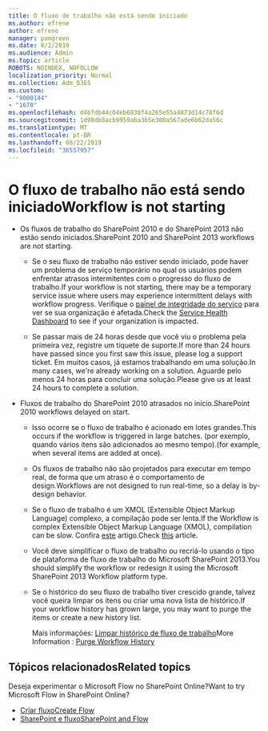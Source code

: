 ```yaml
---
title: O fluxo de trabalho não está sendo iniciado
ms.author: efrene
author: efrene
manager: pamgreen
ms.date: 8/2/2019
ms.audience: Admin
ms.topic: article
ROBOTS: NOINDEX, NOFOLLOW
localization_priority: Normal
ms.collection: Adm_O365
ms.custom:
- "9000144"
- "1670"
ms.openlocfilehash: d4bfdb44c04eb6838f4a265e55a4873d14c78f6d
ms.sourcegitcommit: 1d98db8acb9959aba3b5e308a567ade6b62da56c
ms.translationtype: MT
ms.contentlocale: pt-BR
ms.lasthandoff: 08/22/2019
ms.locfileid: "36557957"
---
```

# <a name="workflow-is-not-starting"></a><span data-ttu-id="f79e8-102">O fluxo de trabalho não está sendo iniciado</span><span class="sxs-lookup"><span data-stu-id="f79e8-102">Workflow is not starting</span></span>

- <span data-ttu-id="f79e8-103">Os fluxos de trabalho do SharePoint 2010 e do SharePoint 2013 não estão sendo iniciados.</span><span class="sxs-lookup"><span data-stu-id="f79e8-103">SharePoint 2010 and SharePoint 2013 workflows are not starting.</span></span>

    - <span data-ttu-id="f79e8-104">Se o seu fluxo de trabalho não estiver sendo iniciado, pode haver um problema de serviço temporário no qual os usuários podem enfrentar atrasos intermitentes com o progresso do fluxo de trabalho.</span><span class="sxs-lookup"><span data-stu-id="f79e8-104">If your workflow is not starting, there may be a temporary service issue where users may experience intermittent delays with workflow progress.</span></span> <span data-ttu-id="f79e8-105">Verifique o [painel de integridade do serviço](https:/admin.microsoft.com/AdminPortal/Home#/servicehealth) para ver se sua organização é afetada.</span><span class="sxs-lookup"><span data-stu-id="f79e8-105">Check the [Service Health Dashboard](https:/admin.microsoft.com/AdminPortal/Home#/servicehealth) to see if your organization is impacted.</span></span>

    - <span data-ttu-id="f79e8-106">Se passar mais de 24 horas desde que você viu o problema pela primeira vez, registre um tíquete de suporte.</span><span class="sxs-lookup"><span data-stu-id="f79e8-106">If more than 24 hours have passed since you first saw this issue, please log a support ticket.</span></span> <span data-ttu-id="f79e8-107">Em muitos casos, já estamos trabalhando em uma solução.</span><span class="sxs-lookup"><span data-stu-id="f79e8-107">In many cases, we're already working on a solution.</span></span> <span data-ttu-id="f79e8-108">Aguarde pelo menos 24 horas para concluir uma solução.</span><span class="sxs-lookup"><span data-stu-id="f79e8-108">Please give us at least 24 hours to complete a solution.</span></span>

- <span data-ttu-id="f79e8-109">Fluxos de trabalho do SharePoint 2010 atrasados no início.</span><span class="sxs-lookup"><span data-stu-id="f79e8-109">SharePoint 2010 workflows delayed on start.</span></span>

    - <span data-ttu-id="f79e8-110">Isso ocorre se o fluxo de trabalho é acionado em lotes grandes.</span><span class="sxs-lookup"><span data-stu-id="f79e8-110">This occurs if the workflow is triggered in large batches.</span></span> <span data-ttu-id="f79e8-111">(por exemplo, quando vários itens são adicionados ao mesmo tempo).</span><span class="sxs-lookup"><span data-stu-id="f79e8-111">(for example, when several items are added at once).</span></span>

    - <span data-ttu-id="f79e8-112">Os fluxos de trabalho não são projetados para executar em tempo real, de forma que um atraso é o comportamento de design.</span><span class="sxs-lookup"><span data-stu-id="f79e8-112">Workflows are not designed to run real-time, so a delay is by-design behavior.</span></span>

   -  <span data-ttu-id="f79e8-113">Se o fluxo de trabalho é um XMOL (Extensible Object Markup Language) complexo, a compilação pode ser lenta.</span><span class="sxs-lookup"><span data-stu-id="f79e8-113">If the Workflow is complex Extensible Object Markup Language (XMOL), compilation can be slow.</span></span> <span data-ttu-id="f79e8-114">Confira [este](https://support.microsoft.com/en-us/kb/3043697) artigo.</span><span class="sxs-lookup"><span data-stu-id="f79e8-114">Check [this](https://support.microsoft.com/en-us/kb/3043697) article.</span></span>

    - <span data-ttu-id="f79e8-115">Você deve simplificar o fluxo de trabalho ou recriá-lo usando o tipo de plataforma de fluxo de trabalho do Microsoft SharePoint 2013.</span><span class="sxs-lookup"><span data-stu-id="f79e8-115">You should simplify the workflow or redesign it using the Microsoft SharePoint 2013 Workflow platform type.</span></span>

    - <span data-ttu-id="f79e8-116">Se o histórico do seu fluxo de trabalho tiver crescido grande, talvez você queira limpar os itens ou criar uma nova lista de histórico.</span><span class="sxs-lookup"><span data-stu-id="f79e8-116">If your workflow history has grown large, you may want to purge the items or create a new history list.</span></span>

        <span data-ttu-id="f79e8-117">Mais informações: [Limpar histórico de fluxo de trabalho](https://blogs.technet.microsoft.com/marj/2015/08/07/sharepoint-2010-workflows-best-practice-purge-workflow-history-list-items/)</span><span class="sxs-lookup"><span data-stu-id="f79e8-117">More Information : [Purge Workflow History](https://blogs.technet.microsoft.com/marj/2015/08/07/sharepoint-2010-workflows-best-practice-purge-workflow-history-list-items/)</span></span>


## <a name="related-topics"></a><span data-ttu-id="f79e8-118">Tópicos relacionados</span><span class="sxs-lookup"><span data-stu-id="f79e8-118">Related topics</span></span>
<span data-ttu-id="f79e8-119">Deseja experimentar o Microsoft Flow no SharePoint Online?</span><span class="sxs-lookup"><span data-stu-id="f79e8-119">Want to try Microsoft Flow in SharePoint Online?</span></span>
- [<span data-ttu-id="f79e8-120">Criar fluxo</span><span class="sxs-lookup"><span data-stu-id="f79e8-120">Create Flow</span></span>](https://support.office.com/article/Create-a-flow-for-a-list-or-library-in-SharePoint-Online-or-OneDrive-for-Business-a9c3e03b-0654-46af-a254-20252e580d01) 
- [<span data-ttu-id="f79e8-121">SharePoint e fluxo</span><span class="sxs-lookup"><span data-stu-id="f79e8-121">SharePoint and Flow</span></span>](https://flow.microsoft.com/blog/sharepoint-and-flow/) 


